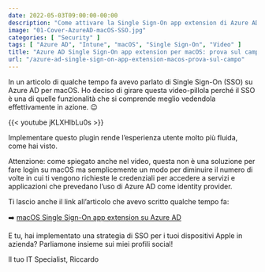 ```yaml
---
date: 2022-05-03T09:00:00-00:00
description: "Come attivare la Single Sign-On app extension di Azure AD per macOS e rendere più fluida l'esperienza utente dei servizi Microsoft su Mac."
image: "01-Cover-AzureAD-macOS-SSO.jpg"
categories: [ "Security" ]
tags: [ "Azure AD", "Intune", "macOS", "Single Sign-On", "Video" ]
title: "Azure AD Single Sign-On app extension per macOS: prova sul campo"
url: "/azure-ad-single-sign-on-app-extension-macos-prova-sul-campo"
---
```

In un articolo di qualche tempo fa avevo parlato di Single Sign-On (SSO) su Azure AD per macOS. Ho deciso di girare questa video-pillola perché il SSO è una di quelle funzionalità che si comprende meglio vedendola effettivamente in azione. 😉

{{< youtube jKLXHIbLu0s >}}

Implementare questo plugin rende l’esperienza utente molto più fluida, come hai visto.

Attenzione: come spiegato anche nel video, questa non è una soluzione per fare login su macOS ma semplicemente un modo per diminuire il numero di volte in cui ti vengono richieste le credenziali per accedere a servizi e applicazioni che prevedano l’uso di Azure AD come identity provider.

Ti lascio anche il link all’articolo che avevo scritto qualche tempo fa:  

➡️ [macOS Single Sign-On app extension su Azure AD](/macos-single-sign-on-azure-ad)

E tu, hai implementato una strategia di SSO per i tuoi dispositivi Apple in azienda? Parliamone insieme sui miei profili social!

Il tuo IT Specialist, Riccardo